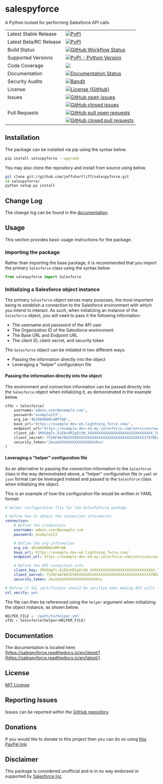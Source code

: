 # salespyforce
A Python toolset for performing Salesforce API calls

<table>
    <tr>
        <td>Latest Stable Release</td>
        <td>
            <a href='https://pypi.org/project/salespyforce/'>
                <img alt="PyPI" src="https://img.shields.io/pypi/v/salespyforce">
            </a>
        </td>
    </tr>
    <tr>
        <td>Latest Beta/RC Release</td>
        <td>
            <a href='https://pypi.org/project/salespyforce/#history'>
                <img alt="PyPI" src="https://img.shields.io/badge/pypi-1.3.0rc2-blue">
            </a>
        </td>
    </tr>
    <tr>
        <td>Build Status</td>
        <td>
            <a href="https://github.com/jeffshurtliff/salespyforce/blob/master/.github/workflows/pythonpackage.yml">
                <img alt="GitHub Workflow Status" 
                src="https://img.shields.io/github/actions/workflow/status/jeffshurtliff/salespyforce/pythonpackage.yml?branch=master">
            </a>
        </td>
    </tr>
    <tr>
        <td>Supported Versions</td>
        <td>
            <a href='https://pypi.org/project/salespyforce/'>
                <img alt="PyPI - Python Version" src="https://img.shields.io/pypi/pyversions/salespyforce">
            </a>
        </td>
    </tr>
    <tr>
        <td>Code Coverage</td>
        <td>
            <a href="https://codecov.io/gh/jeffshurtliff/salespyforce">
                <img src="https://codecov.io/gh/jeffshurtliff/salespyforce/branch/master/graph/badge.svg" />
            </a>
        </td>
    </tr>
    <tr>
        <td>Documentation</td>
        <td>
            <a href='https://salespyforce.readthedocs.io/en/latest/?badge=latest'>
                <img src='https://readthedocs.org/projects/salespyforce/badge/?version=latest' alt='Documentation Status' />
            </a>
        </td>
    </tr>
    <tr>
        <td>Security Audits</td>
        <td>
            <a href="https://github.com/marketplace/actions/python-security-check-using-bandit">
                <img alt="Bandit" src="https://img.shields.io/badge/security-bandit-yellow.svg">
            </a>
        </td>
    </tr>
    <tr>
        <td>License</td>
        <td>
            <a href="https://github.com/jeffshurtliff/salespyforce/blob/master/LICENSE">
                <img alt="License (GitHub)" src="https://img.shields.io/github/license/jeffshurtliff/salespyforce">
            </a>
        </td>
    </tr>
    <tr>
        <td style="vertical-align: top;">Issues</td>
        <td>
            <a href="https://github.com/jeffshurtliff/salespyforce/issues">
                <img style="margin-bottom:5px;" alt="GitHub open issues" src="https://img.shields.io/github/issues-raw/jeffshurtliff/salespyforce"><br />
            </a>
            <a href="https://github.com/jeffshurtliff/salespyforce/issues">
                <img alt="GitHub closed issues" src="https://img.shields.io/github/issues-closed-raw/jeffshurtliff/salespyforce">
            </a>
        </td>
    </tr>
    <tr>
        <td style="vertical-align: top;">Pull Requests</td>
        <td>
            <a href="https://github.com/jeffshurtliff/salespyforce/pulls">
                <img style="margin-bottom:5px;" alt="GitHub pull open requests" src="https://img.shields.io/github/issues-pr-raw/jeffshurtliff/salespyforce"><br />
            </a>
            <a href="https://github.com/jeffshurtliff/salespyforce/pulls">
                <img alt="GitHub closed pull requests" src="https://img.shields.io/github/issues-pr-closed-raw/jeffshurtliff/salespyforce">
            </a>
        </td>
    </tr>
</table>

## Installation
The package can be installed via pip using the syntax below.

```sh
pip install salespyforce --upgrade
```

You may also clone the repository and install from source using below.

```sh
git clone git://github.com/jeffshurtliff/salespyforce.git
cd salespyforce/
python setup.py install
```

## Change Log
The change log can be found in the [documentation](https://salespyforce.readthedocs.io/en/latest/changelog.html).

## Usage
This section provides basic usage instructions for the package.

### Importing the package
Rather than importing the base package, it is recommended that you import the primary `Salesforce` class using the 
syntax below.

```python
from salespyforce import Salesforce
```

### Initializing a Salesforce object instance
The primary `Salesforce` object serves many purposes, the most important being to establish a connection to the 
Salesforce environment with which you intend to interact. As such, when initializing an instance of the `Salesforce` 
object, you will need to pass it the following information:
* The username and password of the API user
* The Organization ID of the Salesforce environment
* The Base URL and Endpoint URL
* The client ID, client secret, and security token

The `Salesforce` object can be initiated in two different ways:
* Passing the information directly into the object
* Leveraging a "helper" configuration file

#### Passing the information directly into the object
The environment and connection information can be passed directly into the `Salesforce` object when initializing it, 
as demonstrated in the example below.

```python
sfdc = Salesforce(
    username='admin.user@example.com',
    password='example123',
    org_id='4DJ000000CeMFYA0',
    base_url='https://example-dev-ed.lightning.force.com/',
    endpoint_url='https://example-dev-ed.my.salesforce.com/services/oauth2/token',
    client_id='3MVG9gTv.DiE8cKRIpEtSN_XXXXXXXXXXXXXXXXXXXXXXXXXXXXXX_TAoy1Zk_AKGukbqa4KbhM6nVYVUu6md',
    client_secret='7536F4A7865559XXXXXXXXXXXXXXXXXXXXXXXXXXXXXX53797BEA88174713CC3C',
    security_token='2muXaXXXXXXXXXXXXXXXoVKxz'
)
```

#### Leveraging a "helper" configuration file
As an alternative to passing the connection information to the `Salesforce` class in the way demonstrated above, a
"helper" configuration file in `yaml` or `json` format can be leveraged instead and passed to the `Salesforce` class
when initializing the object.

This is an example of how the configuration file would be written in YAML format:

```yaml
# Helper configuration file for the SalesPyForce package

# Define how to obtain the connection information
connection:
    # Define the credentials
    username: admin.user@example.com
    password: example123

    # Define the org information
    org_id: 4DJ000000CeMFYA0
    base_url: https://example-dev-ed.lightning.force.com/
    endpoint_url: https://example-dev-ed.my.salesforce.com/services/oauth2/token

    # Define the API connection info
    client_key: 3MVG9gTv.DiE8cKRIpEtSN_XXXXXXXXXXXXXXXXXXXXXXXXXXXXXX_TAoy1Zk_AKGukbqa4KbhM6nVYVUu6md
    client_secret: 7536F4A7865559XXXXXXXXXXXXXXXXXXXXXXXXXXXXXX53797BEA88174713CC3C
    security_token: 2muXaXXXXXXXXXXXXXXXoVKxz

# Define if SSL certificates should be verified when making API calls
ssl_verify: yes
```

The file can then be referenced using the `helper` argument when initializing the object instance, as shown below.

```python
HELPER_FILE = '/path/to/helper.yml'
sfdc = Salesforce(helper=HELPER_FILE)
```

## Documentation
The documentation is located here: [https://salespyforce.readthedocs.io/en/latest/](https://salespyforce.readthedocs.io/en/latest/)

## License
[MIT License](https://github.com/jeffshurtliff/salespyforce/blob/master/LICENSE)

## Reporting Issues
Issues can be reported within the [GitHub repository](https://github.com/jeffshurtliff/salespyforce/issues).

## Donations
If you would like to donate to this project then you can do so using [this PayPal link](https://www.paypal.com/cgi-bin/webscr?cmd=_donations&business=XDZ8M6UV6EFK6&item_name=SalesPyForce+Python+API&currency_code=USD).

## Disclaimer
This package is considered unofficial and is in no way endorsed or supported by [Salesforce Inc](https://www.salesforce.com).
